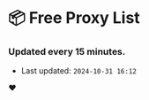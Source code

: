 # :package: Free Proxy List
### Updated every 15 minutes.

- Last updated: `2024-10-31 16:12`

:heart:
